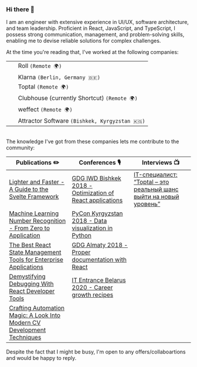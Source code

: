 ### Hi there 👋

I am an engineer with extensive experience in UI/UX, software architecture, and team leadership. Proficient in React, JavaScript, and TypeScript, I possess strong communication, management, and problem-solving skills, enabling me to devise reliable solutions for complex challenges.

At the time you're reading that, I've worked at the following companies:

<table>
<tr><td valign="center"><img width="16" src="https://media.graphassets.com/resize=fit:clip,height:200,width:200/eXnteKDTR7qsEAK1gpBo" />&nbsp; Roll <code>(Remote 🌍)</code></td></tr>
<tr><td valign="center"><img width="16" src="https://media.graphassets.com/resize=fit:clip,height:200,width:200/KAv3aOv9SfaOALSTKfPM" />&nbsp; Klarna <code>(Berlin, Germany 🇩🇪)</code></td></tr>
<tr><td valign="center"><img width="16" src="https://media.graphassets.com/resize=fit:clip,height:200,width:200/ozWnpPLaQbuCXvjdn7wO" />&nbsp; Toptal <code>(Remote 🌍)</code></td></tr>
<tr><td valign="center"><img width="16" src="https://media.graphassets.com/resize=fit:clip,height:200,width:200/QMk0lMXKQnm9QWXr7a3j" />&nbsp; Clubhouse (currently Shortcut) <code>(Remote 🌍)</code></td></tr>
<tr><td valign="center"><img width="16" src="https://media.graphassets.com/resize=fit:clip,height:200,width:200/aqOppVoaSIGUMs0huMc9" />&nbsp; weffect <code>(Remote 🌍)</code></td></tr>
<tr><td valign="center"><img width="16" src="https://media.graphassets.com/resize=fit:clip,height:200,width:200/enlbGj2URSGLe2Nn2RKB" />&nbsp; Attractor Software <code>(Bishkek, Kyrgyzstan 🇰🇬)</code></td></tr>
</table>
<br />
The knowledge I've got from these companies lets me contribute to the community:

|Publications ✏️|Conferences 🎙️|Interviews 📺|
|-|-|-|
|[Lighter and Faster - A Guide to the Svelte Framework](https://www.toptal.com/front-end/svelte-framework-guide)|[GDG IWD Bishkek 2018 - Optimization of React applications](https://gdg.community.dev/events/details/google-gdg-bishkek-presents-gdg-iwd-2018/)|[IT-специалист: “Toptal – это реальный шанс выйти на новый уровень”](https://www.youtube.com/embed/4gPrCiwQS68)|
|[Machine Learning Number Recognition - From Zero to Application](https://www.toptal.com/data-science/machine-learning-number-recognition)|[PyCon Kyrgyzstan 2018 - Data visualization in Python](https://en-gb.facebook.com/events/389576511550143/?active_tab=about)||
|[The Best React State Management Tools for Enterprise Applications](https://www.toptal.com/react/react-state-management-tools-enterprise)|[GDG Almaty 2018 - Proper documentation with React](https://m.facebook.com/GDGAlmaty/posts/2286677874707203)||
|[Demystifying Debugging With React Developer Tools](https://www.toptal.com/react/debugging-react-developer-tools)|[IT Entrance Belarus 2020 - Career growth recipes](https://www.youtube.com/embed/lvny7WmSwDs)||
|[Crafting Automation Magic: A Look Into Modern CV Development Techniques](https://hackernoon.com/crafting-automation-magic-a-look-into-modern-cv-development-techniques)|||


Despite the fact that I might be busy, I'm open to any offers/collaboartions and would be happy to reply.